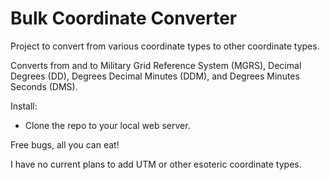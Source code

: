# Bulk Coordinate Converter

Project to convert from various coordinate types to other coordinate types.

Converts from and to Military Grid Reference System (MGRS), Decimal Degrees (DD), Degrees Decimal Minutes (DDM), and Degrees Minutes Seconds (DMS).

Install: 

* Clone the repo to your local web server.

Free bugs, all you can eat!

I have no current plans to add UTM or other esoteric coordinate types.
